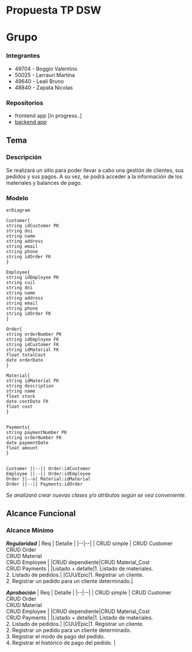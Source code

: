 # Propuesta TP DSW

# Grupo
### Integrantes
* 49704 - Boggio Valentino
* 50025 - Larrauri Martina
* 49640 - Leali Bruno
* 48840 - Zapata Nicolas

### Repositorios
* frontend app [in progress..]
* [backend app](https://github.com/valentttino/backend-tp-dsw-2024)
## Tema
### Descripción
Se realizará un sitio para poder llevar a cabo una gestión de clientes, sus pedidos y sus pagos. A su vez, se podrá acceder a la información de los materiales y balances de pago.
### Modelo
```mermaid
erDiagram

Customer{
string idCustomer PK
string dni
string name
string address
string email
string phone
string idOrder FK
}

Employee{
string idEmployee PK
string cuil
string dni
string name
string address
string email
string phone
string idOrder FK
}

Order{
string orderNumber PK
string idEmployee FK
string idCustomer FK
string idMaterial FK
float totalCost
date orderDate
}

Material{
string idMaterial PK
string description
string name
float stock
date costDate FK
float cost
}


Payments{
string paymentNumber PK
string orderNumber FK 
date paymentDate
float amount 
}


Customer ||--|| Order:idCustomer
Employee ||--|| Order:idEmployee
Order }|--o| Material:idMaterial
Order ||--|| Payments:idOrder
```

*Se analizará crear nuevas clases y/o atributos según se vea conveniente.*
## Alcance Funcional
### Alcance Mínimo
***Regularidad***
| Req | Detalle |
|--|--|
| CRUD simple | CRUD Customer <br> CRUD Order <br> CRUD Material <br> CRUD Employee |
|CRUD dependiente|CRUD Material_Cost <br> CRUD Payments |
|Listado + detalle|1. Listado de materiales. <br> 2. Listado de pedidos.|
|CUU/Epic|1. Registrar un cliente. <br> 2. Registrar un pedido para un cliente determinado.|

***Aprobación***
| Req | Detalle |
|--|--|
| CRUD simple | CRUD Customer <br> CRUD Order <br> CRUD Material <br> CRUD Employee |
|CRUD dependiente|CRUD Material_Cost <br> CRUD Payments |
|Listado + detalle|1. Listado de materiales. <br> 2. Listado de pedidos.|
|CUU/Epic|1. Registrar un cliente. <br> 2. Registrar un pedido para un cliente determinado. <br> 3. Registrar el modo de pago del pedido. <br> 4. Registrar el histórico de pago del pedido. |


